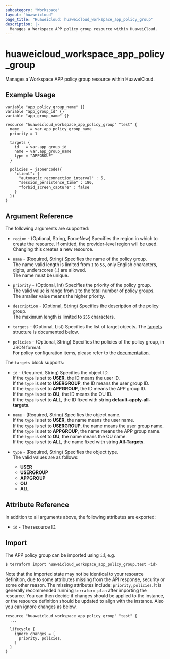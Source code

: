 ```yaml
---
subcategory: "Workspace"
layout: "huaweicloud"
page_title: "HuaweiCloud: huaweicloud_workspace_app_policy_group"
description: |-
  Manages a Workspace APP policy group resource within HuaweiCloud.
---
```


# huaweicloud_workspace_app_policy_group

Manages a Workspace APP policy group resource within HuaweiCloud.

## Example Usage

```hcl
variable "app_policy_group_name" {}
variable "app_group_id" {}
variable "app_group_name" {}

resource "huaweicloud_workspace_app_policy_group" "test" {
  name     = var.app_policy_group_name
  priority = 1

  targets {
    id   = var.app_group_id
    name = var.app_group_name
    type = "APPGROUP"
  }

  policies = jsonencode({
    "client": {
      "automatic_reconnection_interval" : 5,
      "session_persistence_time" : 180,
      "forbid_screen_capture" : false
    }
  })
}
```

## Argument Reference

The following arguments are supported:

* `region` - (Optional, String, ForceNew) Specifies the region in which to create the resource.
  If omitted, the provider-level region will be used.
  Changing this creates a new resource.

* `name` - (Required, String) Specifies the name of the policy group.  
  The name valid length is limited from `1` to `55`, only English characters, digits, underscores (_) are allowed.  
  The name must be unique.

* `priority` - (Optional, Int) Specifies the priority of the policy group.  
  The valid value is range from `1` to the total number of policy groups.  
  The smaller value means the higher priority.

* `description` - (Optional, String) Specifies the description of the policy group.  
  The maximum length is limited to `255` characters.

* `targets` - (Optional, List) Specifies the list of target objects.
  The [targets](#app_policy_group_targets) structure is documented below.
  
* `policies` - (Optional, String) Specifies the policies of the policy group, in JSON format.  
  For policy configuration items, please refer to the [documentation](https://support.huaweicloud.com/api-workspace/CreatePolicyGroup.html#CreatePolicyGroup__request_Policies).

<a name="app_policy_group_targets"></a>
The `targets` block supports:

* `id` - (Required, String) Specifies the object ID.  
  If the `type` is set to **USER**, the ID means the user ID.  
  If the `type` is set to **USERGROUP**, the ID means the user group ID.  
  If the `type` is set to **APPGROUP**, the ID means the APP group ID.  
  If the `type` is set to **OU**, the ID means the OU ID.  
  If the `type` is set to **ALL**, the ID fixed with string **default-apply-all-targets**.

* `name` - (Required, String) Specifies the object name.  
  If the `type` is set to **USER**, the name means the user name.  
  If the `type` is set to **USERGROUP**, the name means the user group name.  
  If the `type` is set to **APPGROUP**, the name means the APP group name.  
  If the `type` is set to **OU**, the name means the OU name.  
  If the `type` is set to **ALL**, the name fixed with string **All-Targets**.

* `type` - (Required, String) Specifies the object type.  
  The valid values are as follows:
  + **USER**
  + **USERGROUP**
  + **APPGROUP**
  + **OU**
  + **ALL**

## Attribute Reference

In addition to all arguments above, the following attributes are exported:

* `id` - The resource ID.

## Import

The APP policy group can be imported using `id`, e.g.

```bash
$ terraform import huaweicloud_workspace_app_policy_group.test <id>
```

Note that the imported state may not be identical to your resource definition, due to some attributes missing from the
API response, security or some other reason.
The missing attributes include: `priority`, `policies`.
It is generally recommended running `terraform plan` after importing the resource.
You can then decide if changes should be applied to the instance, or the resource definition should be updated to
align with the instance. Also you can ignore changes as below.

```hcl
resource "huaweicloud_workspace_app_policy_group" "test" {
  ...

  lifecycle {
    ignore_changes = [
      priority, policies,
    ]
  }
}
```
